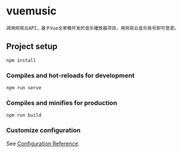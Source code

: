 # vuemusic
```
调用网易云API，基于Vue全家桶开发的音乐播放器项目。用网易云音乐账号即可登录。
```
## Project setup
```
npm install
```

### Compiles and hot-reloads for development
```
npm run serve
```

### Compiles and minifies for production
```
npm run build
```

### Customize configuration
See [Configuration Reference](https://cli.vuejs.org/config/).
